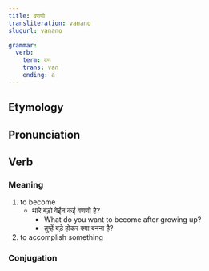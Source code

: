 ```yaml
---
title: वणणो
transliteration: vanano
slugurl: vanano

grammar: 
  verb:
    term: वण
    trans: van
    ending: a
---
```

## Etymology

## Pronunciation

## Verb
### Meaning
1. to become
    - थारे बड़ो वेईन कई वणणो है?
        - What do you want to become after growing up?
        - तुम्हें बड़े होकर क्या बनना है?
2. to accomplish something

### Conjugation
<marwari-verb-conjugation :word="conjugation.term" :worden="conjugation.en"></marwari-verb-conjugation>